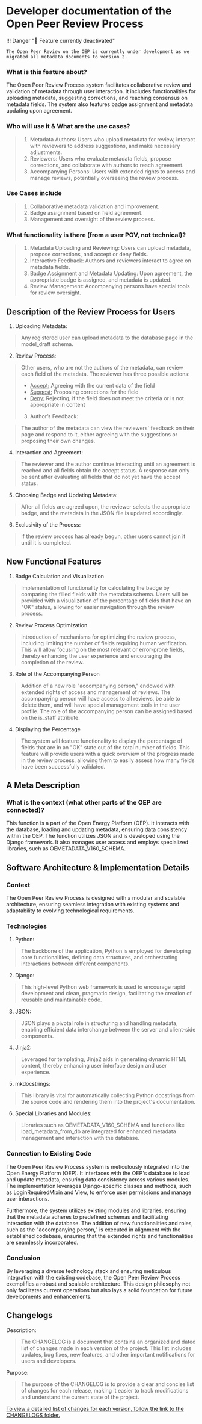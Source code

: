 <!--
SPDX-FileCopyrightText: 2025 Jonas Huber <https://github.com/jh-RLI> © Reiner Lemoine Institut

SPDX-License-Identifier: CC0-1.0
-->

# Developer documentation of the Open Peer Review Process

!!! Danger "🚧 Feature currently deactivated"

    The Open Peer Review on the OEP is currently under development as we migrated all metadata documents to version 2.

### What is this feature about?

The Open Peer Review Process system facilitates collaborative review and
validation of metadata through user interaction. It includes functionalities for
uploading metadata, suggesting corrections, and reaching consensus on metadata
fields. The system also features badge assignment and metadata updating upon
agreement.

### Who will use it & What are the use cases?

> 1.  Metadata Authors: Users who upload metadata for review, interact with
>     reviewers to address suggestions, and make necessary adjustments.
> 2.  Reviewers: Users who evaluate metadata fields, propose corrections, and
>     collaborate with authors to reach agreement.
> 3.  Accompanying Persons: Users with extended rights to access and manage
>     reviews, potentially overseeing the review process.

### Use Cases include

> 1.  Collaborative metadata validation and improvement.
> 2.  Badge assignment based on field agreement.
> 3.  Management and oversight of the review process.

### What functionality is there (from a user POV, not technical)?

> 1.  Metadata Uploading and Reviewing: Users can upload metadata, propose
>     corrections, and accept or deny fields.
> 2.  Interactive Feedback: Authors and reviewers interact to agree on metadata
>     fields.
> 3.  Badge Assignment and Metadata Updating: Upon agreement, the appropriate
>     badge is assigned, and metadata is updated.
> 4.  Review Management: Accompanying persons have special tools for review
>     oversight.

## Description of the Review Process for Users

1. Uploading Metadata:

> Any registered user can upload metadata to the database page in the
> model_draft schema.

2. Review Process:

> Other users, who are not the authors of the metadata, can review each field of
> the metadata. The reviewer has three possible actions:
>
> - <span style="text-decoration: underline;">Accept:</span> Agreeing with the
>   current data of the field
> - <span style="text-decoration: underline;">Suggest:</span> Proposing
>   corrections for the field
> - <span style="text-decoration: underline;">Deny:</span> Rejecting, if the
>   field does not meet the criteria or is not appropriate in content
>
> 3. Author’s Feedback:

> The author of the metadata can view the reviewers' feedback on their page and
> respond to it, either agreeing with the suggestions or proposing their own
> changes.

4. Interaction and Agreement:

> The reviewer and the author continue interacting until an agreement is reached
> and all fields obtain the accept status. A response can only be sent after
> evaluating all fields that do not yet have the accept status.

5. Choosing Badge and Updating Metadata:

> After all fields are agreed upon, the reviewer selects the appropriate badge,
> and the metadata in the JSON file is updated accordingly.

6. Exclusivity of the Process:

> If the review process has already begun, other users cannot join it until it
> is completed.

## New Functional Features

1. Badge Calculation and Visualization

> Implementation of functionality for calculating the badge by comparing the
> filled fields with the metadata schema. Users will be provided with a
> visualization of the percentage of fields that have an "OK" status, allowing
> for easier navigation through the review process.

2. Review Process Optimization

> Introduction of mechanisms for optimizing the review process, including
> limiting the number of fields requiring human verification. This will allow
> focusing on the most relevant or error-prone fields, thereby enhancing the
> user experience and encouraging the completion of the review.

3. Role of the Accompanying Person

> Addition of a new role "accompanying person," endowed with extended rights of
> access and management of reviews. The accompanying person will have access to
> all reviews, be able to delete them, and will have special management tools in
> the user profile. The role of the accompanying person can be assigned based on
> the is_staff attribute.

4. Displaying the Percentage

> The system will feature functionality to display the percentage of fields that
> are in an "OK" state out of the total number of fields. This feature will
> provide users with a quick overview of the progress made in the review
> process, allowing them to easily assess how many fields have been successfully
> validated.

## A Meta Description

### What is the context (what other parts of the OEP are connected)?

This function is a part of the Open Energy Platform (OEP). It interacts with the
database, loading and updating metadata, ensuring data consistency within the
OEP. The function utilizes JSON and is developed using the Django framework. It
also manages user access and employs specialized libraries, such as
OEMETADATA_V160_SCHEMA.

## Software Architecture & Implementation Details

### Context

The Open Peer Review Process is designed with a modular and scalable
architecture, ensuring seamless integration with existing systems and
adaptability to evolving technological requirements.

### Technologies

1. Python:

> The backbone of the application, Python is employed for developing core
> functionalities, defining data structures, and orchestrating interactions
> between different components.

2. Django:

> This high-level Python web framework is used to encourage rapid development
> and clean, pragmatic design, facilitating the creation of reusable and
> maintainable code.

3. JSON:

> JSON plays a pivotal role in structuring and handling metadata, enabling
> efficient data interchange between the server and client-side components.

4. Jinja2:

> Leveraged for templating, Jinja2 aids in generating dynamic HTML content,
> thereby enhancing user interface design and user experience.

5. mkdocstrings:

> This library is vital for automatically collecting Python docstrings from the
> source code and rendering them into the project's documentation.

6. Special Libraries and Modules:

> Libraries such as OEMETADATA_V160_SCHEMA and functions like
> load_metadata_from_db are integrated for enhanced metadata management and
> interaction with the database.

### Connection to Existing Code

The Open Peer Review Process system is meticulously integrated into the Open
Energy Platform (OEP). It interfaces with the OEP's database to load and update
metadata, ensuring data consistency across various modules. The implementation
leverages Django-specific classes and methods, such as LoginRequiredMixin and
View, to enforce user permissions and manage user interactions.

Furthermore, the system utilizes existing modules and libraries, ensuring that
the metadata adheres to predefined schemas and facilitating interaction with the
database. The addition of new functionalities and roles, such as the
"accompanying person," is executed in alignment with the established codebase,
ensuring that the extended rights and functionalities are seamlessly
incorporated.

### Conclusion

By leveraging a diverse technology stack and ensuring meticulous integration
with the existing codebase, the Open Peer Review Process exemplifies a robust
and scalable architecture. This design philosophy not only facilitates current
operations but also lays a solid foundation for future developments and
enhancements.

## Changelogs

Description:

> The CHANGELOG is a document that contains an organized and dated list of
> changes made in each version of the project. This list includes updates, bug
> fixes, new features, and other important notifications for users and
> developers.

Purpose:

> The purpose of the CHANGELOG is to provide a clear and concise list of changes
> for each release, making it easier to track modifications and understand the
> current state of the project.

[To view a detailed list of changes for each version, follow the link to the CHANGELOGS folder.](https://github.com/OpenEnergyPlatform/oeplatform/tree/develop/versions/changelogs)
